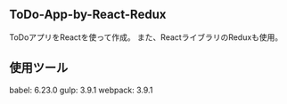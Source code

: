 ## ToDo-App-by-React-Redux

ToDoアプリをReactを使って作成。
また、ReactライブラリのReduxも使用。

## 使用ツール

babel: 6.23.0
gulp: 3.9.1
webpack: 3.9.1
